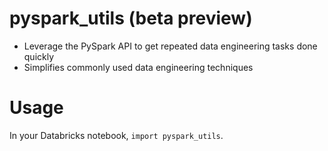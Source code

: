 # pyspark_utils (beta preview)
* Leverage the PySpark API to get repeated data engineering tasks done quickly 
* Simplifies commonly used data engineering techniques

# Usage
In your Databricks notebook, `import pyspark_utils`.

